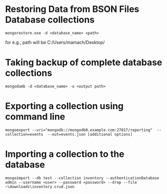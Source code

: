 
# Restoring Data from BSON Files Database collections
```
mongorestore.exe -d <database_name> <path>
```
for e.g., path will be C:/Users/mamach/Desktop/

# Taking backup of complete database collections
```
mongodumb -d <database_name> -o <output path>
```

# Exporting a collection using command line
```
mongoexport --uri="mongodb://mongodb0.example.com:27017/reporting"  --collection=events  --out=events.json [additional options]
```

# Importing a collection to the database
```
mongoimport --db test --collection inventory --authenticationDatabase admin --username <user> --password <password> --drop --file ~\downloads\inventory.crud.json
```

